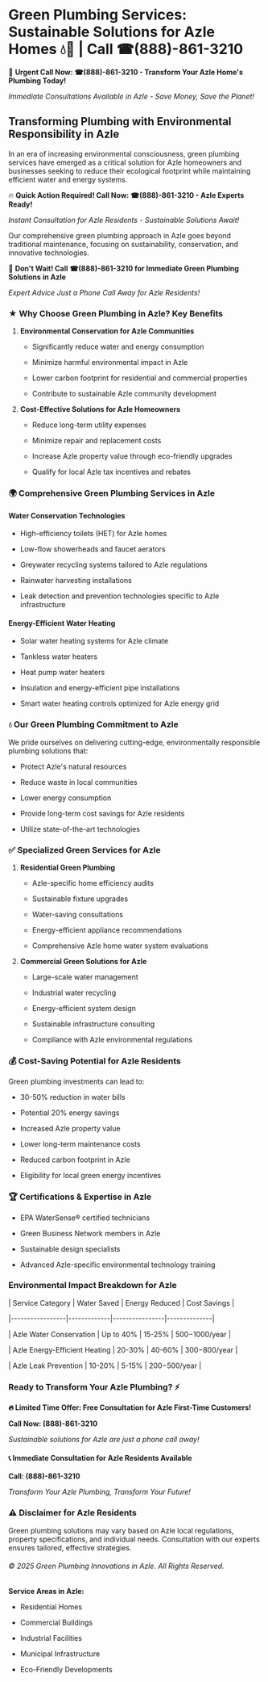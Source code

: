 # Green Plumbing Services: Sustainable Solutions for Azle Homes 💧🌿 | Call ☎(888)-861-3210

🚨 **Urgent Call Now: ☎(888)-861-3210 - Transform Your Azle Home's Plumbing Today!**
*Immediate Consultations Available in Azle - Save Money, Save the Planet!*

## Transforming Plumbing with Environmental Responsibility in Azle

In an era of increasing environmental consciousness, green plumbing services have emerged as a critical solution for Azle homeowners and businesses seeking to reduce their ecological footprint while maintaining efficient water and energy systems. 

🔥 **Quick Action Required! Call Now: ☎(888)-861-3210 - Azle Experts Ready!**
*Instant Consultation for Azle Residents - Sustainable Solutions Await!*

Our comprehensive green plumbing approach in Azle goes beyond traditional maintenance, focusing on sustainability, conservation, and innovative technologies.

🚨 **Don't Wait! Call ☎(888)-861-3210 for Immediate Green Plumbing Solutions in Azle**
*Expert Advice Just a Phone Call Away for Azle Residents!*

### ★ Why Choose Green Plumbing in Azle? Key Benefits

1. **Environmental Conservation for Azle Communities** 
   - Significantly reduce water and energy consumption
   - Minimize harmful environmental impact in Azle
   - Lower carbon footprint for residential and commercial properties
   - Contribute to sustainable Azle community development

2. **Cost-Effective Solutions for Azle Homeowners** 
   - Reduce long-term utility expenses
   - Minimize repair and replacement costs
   - Increase Azle property value through eco-friendly upgrades
   - Qualify for local Azle tax incentives and rebates

### 🌍 Comprehensive Green Plumbing Services in Azle

#### Water Conservation Technologies
- High-efficiency toilets (HET) for Azle homes
- Low-flow showerheads and faucet aerators
- Greywater recycling systems tailored to Azle regulations
- Rainwater harvesting installations
- Leak detection and prevention technologies specific to Azle infrastructure

#### Energy-Efficient Water Heating
- Solar water heating systems for Azle climate
- Tankless water heaters
- Heat pump water heaters
- Insulation and energy-efficient pipe installations
- Smart water heating controls optimized for Azle energy grid

### 💧 Our Green Plumbing Commitment to Azle

We pride ourselves on delivering cutting-edge, environmentally responsible plumbing solutions that:
- Protect Azle's natural resources
- Reduce waste in local communities
- Lower energy consumption
- Provide long-term cost savings for Azle residents
- Utilize state-of-the-art technologies

### ✅ Specialized Green Services for Azle

1. **Residential Green Plumbing**
   - Azle-specific home efficiency audits
   - Sustainable fixture upgrades
   - Water-saving consultations
   - Energy-efficient appliance recommendations
   - Comprehensive Azle home water system evaluations

2. **Commercial Green Solutions for Azle**
   - Large-scale water management
   - Industrial water recycling
   - Energy-efficient system design
   - Sustainable infrastructure consulting
   - Compliance with Azle environmental regulations

### 💰 Cost-Saving Potential for Azle Residents

Green plumbing investments can lead to:
- 30-50% reduction in water bills
- Potential 20% energy savings
- Increased Azle property value
- Lower long-term maintenance costs
- Reduced carbon footprint in Azle
- Eligibility for local green energy incentives

### 🏆 Certifications & Expertise in Azle

- EPA WaterSense® certified technicians
- Green Business Network members in Azle
- Sustainable design specialists
- Advanced Azle-specific environmental technology training

### Environmental Impact Breakdown for Azle

| Service Category | Water Saved | Energy Reduced | Cost Savings |
|-----------------|-------------|----------------|--------------|
| Azle Water Conservation | Up to 40% | 15-25% | $500-$1000/year |
| Azle Energy-Efficient Heating | 20-30% | 40-60% | $300-$800/year |
| Azle Leak Prevention | 10-20% | 5-15% | $200-$500/year |

### Ready to Transform Your Azle Plumbing? ⚡

**🔥 Limited Time Offer: Free Consultation for Azle First-Time Customers!**

**Call Now: (888)-861-3210**
*Sustainable solutions for Azle are just a phone call away!*

#### 📞 Immediate Consultation for Azle Residents Available

**Call: (888)-861-3210**
*Transform Your Azle Plumbing, Transform Your Future!*

### ⚠️ Disclaimer for Azle Residents

Green plumbing solutions may vary based on Azle local regulations, property specifications, and individual needs. Consultation with our experts ensures tailored, effective strategies.

###### © 2025 Green Plumbing Innovations in Azle. All Rights Reserved.

**Service Areas in Azle:** 
- Residential Homes
- Commercial Buildings
- Industrial Facilities
- Municipal Infrastructure
- Eco-Friendly Developments